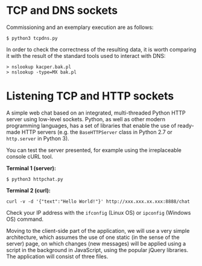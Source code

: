 # TCP and DNS sockets
Commissioning and an exemplary execution are as follows:
```
$ python3 tcpdns.py
```

In order to check the correctness of the resulting data, it is worth comparing it with the result of the standard tools used to interact with DNS:
```
> nslookup kacper.bak.pl
> nslookup -type=MX bak.pl
```

# Listening TCP and HTTP sockets
A simple web chat based on an integrated, multi-threaded Python HTTP server using low-level sockets. Python, as well as other modern programming languages, has a set of libraries that enable the use of ready-made HTTP servers (e.g. the `BaseHTTPServer` class in Python 2.7 or `http.server` in Python 3).

You can test the server presented, for example using the irreplaceable console cURL tool.

<b>Terminal 1 (server):</b>
```
$ python3 httpchat.py
```

<b>Terminal 2 (curl):</b>
```
curl -v -d '{"text":"Hello World!"}' http://xxx.xxx.xx.xxx:8888/chat
```

Check your IP address with the `ifconfig` (Linux OS) or `ipconfig` (Windows OS) command.

Moving to the client-side part of the application, we will use a very simple architecture, which assumes the use of one static (in the sense of the server) page, on which changes (new messages) will be applied using a script in the background in JavaScript, using the popular jQuery libraries. The application will consist of three files.